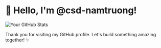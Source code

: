 # 👋 Hello, I'm @csd-namtruong!

![Your GitHub Stats](https://github-readme-stats.vercel.app/api?username=thn312&show_icons=true&hide_title=true&hide_border=true)

Thank you for visiting my GitHub profile. Let's build something amazing together! ✨
